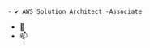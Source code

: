 

    - ✔️ AWS Solution Architect -Associate








- 💞️ 
- 📫 
 

<!---
sselvamani/sselvamani is a ✨ special ✨ repository because its `README.md` (this file) appears on your GitHub profile.
You can click the Preview link to take a look at your changes.
--->
